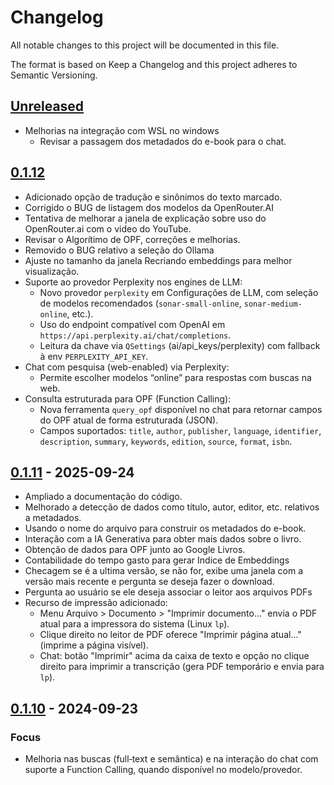 # Changelog
  All notable changes to this project will be documented in this file.

  The format is based on Keep a Changelog and this project adheres to Semantic Versioning.

  ## [Unreleased]

  - Melhorias na integração com WSL no windows
    - Revisar a passagem dos metadados do e-book para o chat.

  ## [0.1.12]

  - Adicionado opção de tradução e sinônimos do texto marcado.
  - Corrigido o BUG de listagem dos modelos da OpenRouter.AI
  - Tentativa de melhorar a janela de explicação sobre uso do OpenRouter.ai com o video do YouTube.
  - Revisar o Algorítimo de OPF, correções e melhorias.
  - Removido o BUG relativo a seleção do Ollama
  - Ajuste no tamanho da janela Recriando embeddings para melhor visualização.
  - Suporte ao provedor Perplexity nos engines de LLM:
    - Novo provedor `perplexity` em Configurações de LLM, com seleção de modelos recomendados (`sonar-small-online`, `sonar-medium-online`, etc.).
    - Uso do endpoint compatível com OpenAI em `https://api.perplexity.ai/chat/completions`.
    - Leitura da chave via `QSettings` (ai/api_keys/perplexity) com fallback à env `PERPLEXITY_API_KEY`.
  - Chat com pesquisa (web-enabled) via Perplexity:
    - Permite escolher modelos “online” para respostas com buscas na web.
  - Consulta estruturada para OPF (Function Calling):
    - Nova ferramenta `query_opf` disponível no chat para retornar campos do OPF atual de forma estruturada (JSON).
    - Campos suportados: `title`, `author`, `publisher`, `language`, `identifier`, `description`, `summary`, `keywords`, `edition`, `source`, `format`, `isbn`.

  ## [0.1.11] - 2025-09-24

  - Ampliado a documentação do código.
  - Melhorado a detecção de dados como título, autor, editor, etc. relativos a metadados.
  - Usando o nome do arquivo para construir os metadados do e-book.
  - Interação com a IA Generativa para obter mais dados sobre o livro.
  - Obtenção de dados para OPF junto ao Google Livros.
  - Contabilidade do tempo gasto para gerar Indice de Embeddings
  - Checagem se é a ultima versão, se não for, exibe uma janela com a versão mais recente e pergunta se deseja fazer o download.
  - Pergunta ao usuário se ele deseja associar o leitor aos arquivos PDFs
  - Recurso de impressão adicionado:
    - Menu Arquivo > Documento > "Imprimir documento..." envia o PDF atual para a impressora do sistema (Linux `lp`).
    - Clique direito no leitor de PDF oferece "Imprimir página atual..." (imprime a página visível).
    - Chat: botão "Imprimir" acima da caixa de texto e opção no clique direito para imprimir a transcrição (gera PDF temporário e envia para `lp`).
  
  ## [0.1.10] - 2024-09-23

### Focus
- Melhoria nas buscas (full‑text e semântica) e na interação do chat com suporte a Function Calling, quando disponível no modelo/provedor.


  [Unreleased]: https://github.com/RapportTecnologia/GenAi-E-Book-Reader/compare/v0.1.11...HEAD
  [0.1.12]: https://github.com/RapportTecnologia/GenAi-E-Book-Reader/releases/tag/v0.1.12
  [0.1.11]: https://github.com/RapportTecnologia/GenAi-E-Book-Reader/releases/tag/v0.1.11
  [0.1.10]: https://github.com/RapportTecnologia/GenAi-E-Book-Reader/releases/tag/v0.1.10
  [0.1.9]: https://github.com/RapportTecnologia/GenAi-E-Book-Reader/releases/tag/v0.1.9
  [0.1.8]: https://github.com/RapportTecnologia/GenAi-E-Book-Reader/releases/tag/v0.1.8
  [0.1.7]: https://github.com/RapportTecnologia/GenAi-E-Book-Reader/releases/tag/v0.1.7
  [0.1.6]: https://github.com/RapportTecnologia/GenAi-E-Book-Reader/releases/tag/v0.1.6
  [0.1.5]: https://github.com/RapportTecnologia/GenAi-E-Book-Reader/releases/tag/v0.1.5
